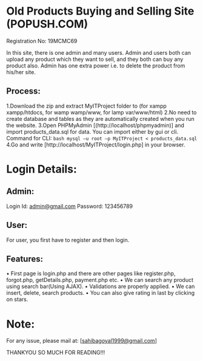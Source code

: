 # Old Products Buying and Selling Site (POPUSH.COM)
Registration No: 19MCMC69

In this site, there is one admin and many users. Admin and users both can upload any product which they want to sell, and they both can buy any product also. 
Admin has one extra power i.e. to delete the product from his/her site.

## Process:
1.Download the zip and extract MyITProject folder to (for xampp xampp/htdocs, for wamp wamp/www, for lamp var/www/html)
2.No need to create database and tables as they are automatically created when you run the website.
3.Open PHPMyAdmin [(http://localhost/phpmyadmin)] and import products_data.sql for data. You can import either by gui or cli.    
    Command for CLI: ```bash
                        mysql –u root –p MyITProject < products_data.sql
                      ``` 
4.Go and write [http://localhost/MyITProject/login.php] in your browser.

# Login Details:

## Admin:
Login Id: admin@gmail.com
Password: 123456789

## User:
For user, you first have to register and then login.

## Features:
• First page is login.php and there are other pages like  register.php, forgot.php, getDetails.php, payment.php etc. 
• We can search any product using search bar(Using AJAX).
• Validations are properly applied.
• We can insert, delete, search products.
• You can also give rating in last by clicking on stars.

# Note:
For any issue, please mail at: [sahibagoyal1999@gmail.com]

THANKYOU SO MUCH FOR READING!!!

